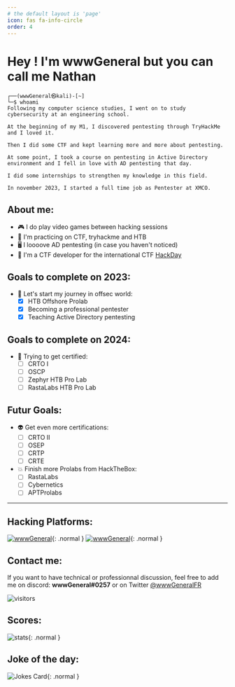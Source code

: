 ```yaml
---
# the default layout is 'page'
icon: fas fa-info-circle
order: 4
---
```

# **Hey ! I'm wwwGeneral but you can call me Nathan**


```plaintext
┌──(wwwGeneral㉿kali)-[~]
└─$ whoami
Following my computer science studies, I went on to study cybersecurity at an engineering school.

At the beginning of my M1, I discovered pentesting through TryHackMe and I loved it.

Then I did some CTF and kept learning more and more about pentesting.

At some point, I took a course on pentesting in Active Directory environment and I fell in love with AD pentesting that day.

I did some internships to strengthen my knowledge in this field.

In november 2023, I started a full time job as Pentester at XMCO.
```

## About me:
 - 🎮 I do play video games between hacking sessions
 - 🎌 I'm practicing on CTF, tryhackme and HTB
 - 🖥 I loooove AD pentesting (in case you haven't noticed)
 - 🎌 I'm a CTF developer for the international CTF [HackDay](https://hackday.fr)

## Goals to complete on 2023:
- 👾 Let's start my journey in offsec world:
    - [X] HTB Offshore Prolab
    - [X] Becoming a professional pentester
    - [X] Teaching Active Directory pentesting

## Goals to complete on 2024:
- 👾 Trying to get certified:
    - [ ] CRTO I
    - [ ] OSCP
    - [ ] Zephyr HTB Pro Lab
    - [ ] RastaLabs HTB Pro Lab

## Futur Goals: 
- 👽 Get even more certifications:
    - [ ] CRTO II
    - [ ] OSEP
    - [ ] CRTP
    - [ ] CRTE
   
- 💥 Finish more Prolabs from HackTheBox:
    - [ ] RastaLabs
    - [ ] Cybernetics
    - [ ] APTProlabs
    
----
## Hacking Platforms:
 [![wwwGeneral](https://www.hackthebox.eu/badge/image/799064)](https://app.hackthebox.com/profile/799064){: .normal }
 [![wwwGeneral](https://tryhackme-badges.s3.amazonaws.com/wwwGeneral.png)](https://tryhackme.com/p/wwwGeneral){: .normal }

## Contact me:
If you want to have technical or professionnal discussion, feel free to add me on discord: **wwwGeneral#0257** or on Twitter [@wwwGeneralFR](https://twitter.com/wwwGeneralFR)

![visitors](https://visitor-badge.glitch.me/badge?page_id=wwwGeneral.wwwgeneral.github.io)

## Scores:
![stats](https://github-readme-stats.vercel.app/api?username=wwwGeneral){: .normal }

## Joke of the day:
![Jokes Card](https://readme-jokes.vercel.app/api){: .normal }
<!---
wwwGeneral/wwwGeneral is a ✨ special ✨ repository because its `README.md` (this file) appears on your GitHub profile.
You can click the Preview link to take a look at your changes.
--->